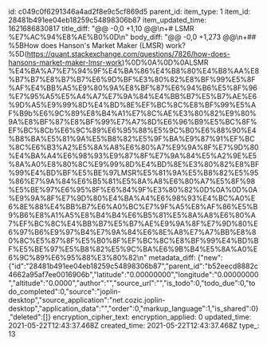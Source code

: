 id: c049c0f6291346a4ad2f8e9c5cf869d5
parent_id: 
item_type: 1
item_id: 28481b491ee04eb18259c54898306b87
item_updated_time: 1621686830817
title_diff: "@@ -0,0 +1,10 @@\\n+# LSMR %E7%AC%94%E8%AE%B0%0D\\n"
body_diff: "@@ -0,0 +1,273 @@\\n+## %5BHow does Hanson's Market Maker (LMSR) work?%5D(https://quant.stackexchange.com/questions/7826/how-does-hansons-market-maker-lmsr-work)%0D%0A%0D%0ALSMR %E4%BA%A7%E7%94%9F%E4%BA%86%E4%B8%80%E4%B8%AA%E8%B7%B7%E8%B7%B7%E6%9D%BF%E3%80%82%E8%BF%99%E5%8F%AF%E4%BB%A5%E9%80%9A%E8%BF%87%E6%94%B6%E5%8F%96%E7%95%A5%E5%A4%A7%E7%9A%84%E4%BB%B7%E5%B7%AE%E6%9D%A5%E9%99%8D%E4%BD%8E%EF%BC%8C%E8%BF%99%E5%AF%B9b%E6%9C%89%E8%B4%A1%E7%8C%AE%E3%80%82%E9%80%9A%E8%BF%87%E8%BF%99%E7%A7%8D%E6%96%B9%E5%BC%8F%EF%BC%8Cb%E6%9C%89%E6%95%88%E5%9C%B0%E6%88%90%E4%B8%BA%E5%81%9A%E5%B8%82%E5%9F%BA%E9%87%91%EF%BC%8C%E6%B3%A2%E5%8A%A8%E6%80%A7%E9%9A%8F%E7%9D%80%E4%BA%A4%E6%98%93%E9%87%8F%E7%9A%84%E5%A2%9E%E5%8A%A0%E8%80%8C%E9%99%8D%E4%BD%8E%E3%80%82%E8%BF%99%E4%BD%BF%E5%BE%97LMSR%E5%81%9A%E5%B8%82%E5%95%86%E7%9A%84%E6%B5%81%E5%8A%A8%E6%80%A7%E5%8F%98%E5%BE%97%E6%95%8F%E6%84%9F%E3%80%82%0D%0A%0D%0A%E9%9A%8F%E7%9D%80%E4%BA%A4%E6%98%93%E4%BC%A0%E6%8E%88%E4%BB%B7%E6%A0%BC%E7%9F%A5%E8%AF%86%E5%B9%B6%E8%A1%A5%E8%B4%B4%E6%B5%81%E5%8A%A8%E6%80%A7%EF%BC%8C%E4%BB%B7%E5%B7%AE%E9%9A%8F%E7%9D%80%E6%97%B6%E9%97%B4%E7%9A%84%E6%8E%A8%E7%A7%BB%E8%80%8C%E5%87%8F%E5%B0%8F%EF%BC%8C%E8%BF%99%E4%BD%BF%E5%BE%97%E5%B8%82%E5%9C%BA%E6%9B%B4%E5%8A%A0%E6%9C%89%E6%95%88%E3%80%82\\n"
metadata_diff: {"new":{"id":"28481b491ee04eb18259c54898306b87","parent_id":"b52eecd8882c4662a95af7ee0016906b","latitude":"0.00000000","longitude":"0.00000000","altitude":"0.0000","author":"","source_url":"","is_todo":0,"todo_due":0,"todo_completed":0,"source":"joplin-desktop","source_application":"net.cozic.joplin-desktop","application_data":"","order":0,"markup_language":1,"is_shared":0},"deleted":[]}
encryption_cipher_text: 
encryption_applied: 0
updated_time: 2021-05-22T12:43:37.468Z
created_time: 2021-05-22T12:43:37.468Z
type_: 13